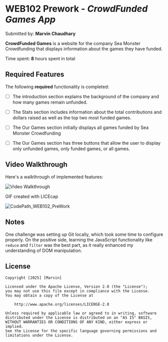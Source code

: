 # WEB102 Prework - *CrowdFunded Games App*

Submitted by: **Marvin Chaudhary**

**CrowdFunded Games** is a website for the company Sea Monster Crowdfunding that displays information about the games they have funded.

Time spent: **8** hours spent in total

## Required Features

The following **required** functionality is completed:

* [ ] The introduction section explains the background of the company and how many games remain unfunded.
* [ ] The Stats section includes information about the total contributions and dollars raised as well as the top two most funded games.
* [ ] The Our Games section initially displays all games funded by Sea Monster Crowdfunding
* [ ] The Our Games section has three buttons that allow the user to display only unfunded games, only funded games, or all games.


## Video Walkthrough

Here's a walkthrough of implemented features:

<img src='http://i.imgur.com/link/to/your/gif/file.gif' title='Video Walkthrough' width='' alt='Video Walkthrough' />

GIF created with LICEcap

![CodePath_WEB102_PreWork](https://github.com/user-attachments/assets/2902298e-c7c4-4e22-941e-d682b1980158)


## Notes

One challenge was setting up Git locally, which took some time to configure properly. On the positive side, learning the JavaScript functionality like `reduce` and `filter` was the best part, as it really enhanced my understanding of DOM manipulation.

## License

    Copyright [2025] [Marvin]

    Licensed under the Apache License, Version 2.0 (the "License");
    you may not use this file except in compliance with the License.
    You may obtain a copy of the License at

        http://www.apache.org/licenses/LICENSE-2.0

    Unless required by applicable law or agreed to in writing, software
    distributed under the License is distributed on an "AS IS" BASIS,
    WITHOUT WARRANTIES OR CONDITIONS OF ANY KIND, either express or implied.
    See the License for the specific language governing permissions and
    limitations under the License.
